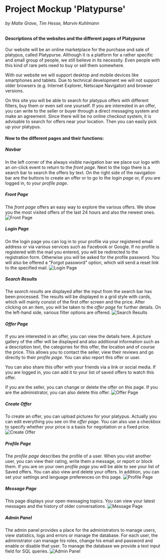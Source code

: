 # Project Mockup 'Platypurse'

###### by Malte Grave, Tim Hesse, Marvin Kuhlmann

#### Descriptions of the websites and the different pages of Platypurse

Our website will be an online marketplace for the purchase and sale of platypus, called Platypurse. Although it is a platform for a rather specific and small group of people, we still believe in its necessity. Even people with this kind of rare pets need to buy or sell them somewhere.

With our website we will support desktop and mobile devices like smartphones and tablets. Due to technical development we will not support older browsers (e.g. Internet Explorer, Netscape Navigator) and browser versions.

On this site you will be able to search for platypus offers with different filters, buy them or even sell one yourself.
If you are interested in an offer, you can write to the seller or buyer through a direct messaging system and make an agreement.
Since there will be no online checkout system, it is advisable to search for offers near your location. Then you can easily pick up your platypus.

#### Now to the different pages and their functions:
##### Navbar

In the left corner of the always visible navigation bar we place our logo with an on-click event to return to the *front page*.
Next to the logo there is a search bar to search the offers by text.
On the right side of the navigation bar are the buttons to create an offer or to go to the *login page* or, if you are logged in, to your *profile page*.

##### Front Page

The *front page* offers an easy way to explore the various offers. We show you the most visited offers of the last 24 hours and also the newest ones.
![Front Page](./img/front_page.png "Front Page")

##### Login Page

On the login page you can log in to your profile via your registered email address or via various services such as Facebook or Google. If no profile is registered with the mail you entered, you will be redirected to the registration form. Otherwise you will be asked for the profile password.
You will also be offered a "Forgot password" option, which will send a reset link to the specified mail.
![Login Page](./img/login_page.png "Login Page")

##### Search Results

The *search results* are displayed after the input from the search bar has been processed. The results will be displayed in a grid style with cards, which will mainly consist of the first offer screen and the price. After clicking on an item, you will be taken to the *offer page* for further details. On the left-hand side, various filter options are offered.
![Search Results](./img/search_results.png "Search Results")

##### Offer Page

If you are interested in an offer, you can view the details here. A picture gallery of the offer will be displayed and also additional information such as a description text, the categories for this offer, the location and of course the price.
This allows you to contact the seller, view their reviews and go directly to their *profile page*. You can also report this offer or user.

You can also share this offer with your friends via a link or social media. If you are logged in, you can add it to your list of saved offers to watch this offer.

If you are the seller, you can change or delete the offer on this page. If you are the administrator, you can also delete this offer.
![Offer Page](./img/offer_page.png "Offer Page")

##### Create Offer

To create an offer, you can upload pictures for your platypus. Actually you can edit everything you see on the *offer page*. You can also use a checkbox to specify whether your price is a basis for negotiation or a fixed price.
![Create Offer](./img/create_offer.png "Create Offer")

##### Profile Page

The *profile page* describes the profile of a user. When you visit another user, you can view their rating, write them a message, or report or block them.
If you are on your own *profile page* you will be able to see your list of Saved offers. You can also view and delete your offers. In addition, you can set your settings and language preferences on this page.
![Profile Page](./img/profile_page.png "Profile Page")

##### Message Page

This page displays your open messaging topics. You can view your latest messages and the history of older conversations.
![Message Page](./img/message_page.png "Message Page")

##### Admin Panel

The admin panel provides a place for the administrators to manage users, view statistics, logs and errors or manage the database.
For each user, the administrator can manage his roles, change his email and password and enable or disable that user.
To manage the database we provide a text input field for SQL queries.
![Admin Panel](./img/admin_panel.png "Admin Panel")
